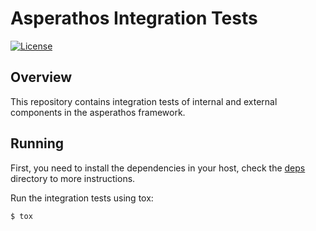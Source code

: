 # Asperathos Integration Tests
[![License](https://img.shields.io/badge/License-Apache%202.0-blue.svg)](https://opensource.org/licenses/Apache-2.0)

## Overview

This repository contains integration tests of internal and external components in the asperathos framework.

## Running

First, you need to install the dependencies in your host, check the [deps](deps/) directory to more instructions.

Run the integration tests using tox:

```bash
$ tox
```
